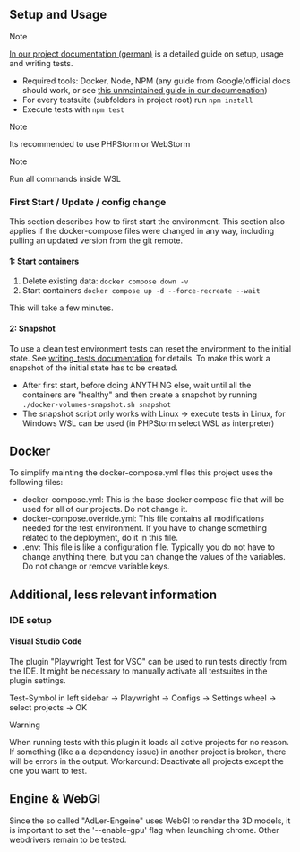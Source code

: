 ## Setup and Usage

> [!NOTE]
> [In our project documentation (german)](https://projektadler.github.io/Documentation/integration-und-e2e-testing.html) is a detailed guide on setup, usage and writing tests.

- Required tools: Docker, Node, NPM (any guide from Google/official docs should work, or see [this unmaintained guide in our documenation](https://projektadler.github.io/Documentation/integration-und-e2e-testing.html))
- For every testsuite (subfolders in project root) run `npm install`
- Execute tests with `npm test`

> [!NOTE]
> Its recommended to use PHPStorm or WebStorm

> [!NOTE]
> Run all commands inside WSL

### First Start / Update / config change
This section describes how to first start the environment. This section also applies if the docker-compose files were changed in any way, including pulling an updated version from the git remote.

#### 1: Start containers
1) Delete existing data: `docker compose down -v`
2) Start containers `docker compose up -d --force-recreate --wait`

This will take a few minutes.

#### 2: Snapshot

To use a clean test environment tests can reset the environment to the initial state. See [writing_tests documentation](./writing_tests.md) for details. To make this work a snapshot of the initial state has to be created.

- After first start, before doing ANYTHING else, wait until all the containers are "healthy" and then create a snapshot
  by
  running `./docker-volumes-snapshot.sh snapshot`
- The snapshot script only works with Linux -> execute tests in Linux, for Windows WSL can be used (in PHPStorm select
  WSL as interpreter)

## Docker

To simplify mainting the docker-compose.yml files this project uses the following files:

- docker-compose.yml: This is the base docker compose file that will be used for all of our projects. Do not change it.
- docker-compose.override.yml: This file contains all modifications needed for the test environment. If you have to change something related to the deployment, do it in this file.
- .env: This file is like a configuration file. Typically you do not have to change anything there, but you can change the values of the variables. Do not change or remove variable keys.

## Additional, less relevant information

### IDE setup

#### Visual Studio Code

The plugin "Playwright Test for VSC" can be used to run tests directly from the IDE. It might be necessary to manually
activate all testsuites in the plugin settings.

Test-Symbol in left sidebar -> Playwright -> Configs -> Settings wheel -> select projects -> OK

> [!WARNING]
> When running tests with this plugin it loads all active projects for no reason. If something (like a a dependency
> issue) in another project is broken, there will be errors in the output. Workaround: Deactivate all projects except
> the
> one you want to test.

## Engine & WebGl

Since the so called "AdLer-Engeine" uses WebGl to render the 3D models, it is important to set the '--enable-gpu' flag
when launching chrome. Other webdrivers remain to be tested.
